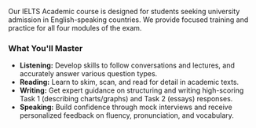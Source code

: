 ---
---
Our IELTS Academic course is designed for students seeking university admission in English-speaking countries. We provide focused training and practice for all four modules of the exam.

### What You'll Master
* **Listening:** Develop skills to follow conversations and lectures, and accurately answer various question types.
* **Reading:** Learn to skim, scan, and read for detail in academic texts.
* **Writing:** Get expert guidance on structuring and writing high-scoring Task 1 (describing charts/graphs) and Task 2 (essays) responses.
* **Speaking:** Build confidence through mock interviews and receive personalized feedback on fluency, pronunciation, and vocabulary.